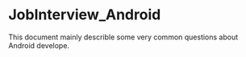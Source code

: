 # JobInterview_Android
This document mainly describle some very common questions about Android develope.

